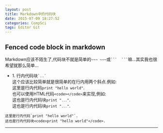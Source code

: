 ```yaml
---
layout: post
title: Markdown中的代码块
date: 2015-07-09 18:27:52
categories: CompSci
tags: Editor Git
---
```


Fenced code block in markdown
-----

Markdown应该不陌生了,代码块不就是简单的`~~~ ~~~`或```` ```  ``` ````嘛...其实我也很希望就那么简单...

- 1\. 行内代码块`` `..` ``  
这个应该比较简单就是很简单的在行内用两个斜点.例如:  
这里是行内代码`print "hello world"`.  
也可以使用HTML代码`<code></code>`来实现,例如:  
这也是行内代码块<code>print "```...```"</code>.  
这也是行内代码块<code>print "`...`"</code>.  

~~~
这里是行内代码`print "hello world"`.
这也是行内代码块<code>print "hello world"</code>.
~~~



------
